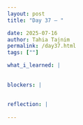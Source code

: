 ```yaml
---
layout: post
title: "Day 37 – "

date: 2025-07-16
author: Tahia Tajnim
permalink: /day37.html
tags: [""]   

what_i_learned: |
  
  
blockers: |  
  
  
reflection: |
  
---
```

